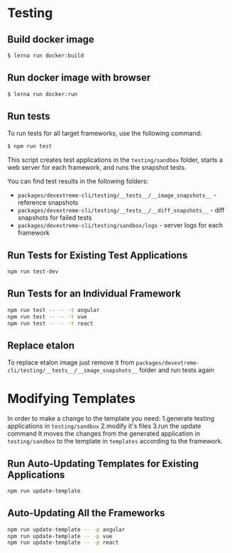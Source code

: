 # Testing

## Build docker image 
```sh
$ lerna run docker:build
```

## Run docker image with browser
```sh
$ lerna run docker:run
```

## Run tests 

To run tests for all target frameworks, use the following command:

```sh
$ npm run test
```

This script creates test applications in the `testing/sandbox` folder, starts a web server for each framework, and runs the snapshot tests.

You can find test results in the following folders:

- `packages/devextreme-cli/testing/__tests__/__image_snapshots__` - reference snapshots
- `packages/devextreme-cli/testing/__tests__/__diff_snapshots__` - diff snapshots for failed tests
- `packages/devextreme-cli/testing/sandbox/logs` - server logs for each framework

## Run Tests for Existing Test Applications

```sh
npm run test-dev
```

## Run Tests for an Individual Framework

```sh
npm run test -- -- -t angular
npm run test -- -- -t vue
npm run test -- -- -t react
```

## Replace etalon

To replace etalon image just remove it from `packages/devextreme-cli/testing/__tests__/__image_snapshots__` folder and run tests again

# Modifying Templates

In order to make a change to the template you need:
1.generate testing applications in `testing/sandbox`
2.modify it's files
3.run the update command
It moves the changes from the generated application in `testing/sandbox` to the template in `templates` according to the framework.

## Run Auto-Updating Templates for Existing Applications

```sh
npm run update-template
```

## Auto-Updating All the Frameworks

```sh
npm run update-template -- -p angular
npm run update-template -- -p vue
npm run update-template -- -p react
```
